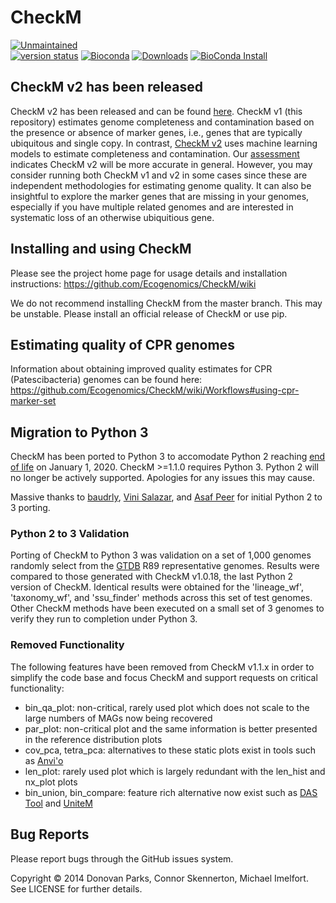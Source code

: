 # CheckM

[![Unmaintained](http://unmaintained.tech/badge.svg)](http://unmaintained.tech/)   
[![version status](https://img.shields.io/pypi/v/checkm-genome.svg)](https://pypi.python.org/pypi/checkm-genome)
[![Bioconda](https://img.shields.io/conda/vn/bioconda/checkm-genome.svg?color=green)](https://anaconda.org/bioconda/checkm-genome)
[![Downloads](https://pepy.tech/badge/checkm-genome/month)](https://pepy.tech/project/checkm-genome)
[![BioConda Install](https://img.shields.io/conda/dn/bioconda/checkm-genome.svg?style=flag&label=BioConda%20install)](https://anaconda.org/bioconda/checkm-genome)

## CheckM v2 has been released

CheckM v2 has been released and can be found [here](https://github.com/chklovski/CheckM2). CheckM v1 (this repository) estimates genome completeness and contamination based on the presence or absence of marker genes, i.e., genes that are typically ubiquitous and single copy. In contrast, [CheckM v2](https://github.com/chklovski/CheckM2) uses machine learning models to estimate completeness and contamination. Our [assessment](https://www.nature.com/articles/s41592-023-01940-w) indicates CheckM v2 will be more accurate in general. However, you may consider running both CheckM v1 and v2 in some cases since these are independent methodologies for estimating genome quality. It can also be insightful to explore the marker genes that are missing in your genomes, especially if you have multiple related genomes and are interested in systematic loss of an otherwise ubiquitious gene. 

## Installing and using CheckM
Please see the project home page for usage details and installation instructions: https://github.com/Ecogenomics/CheckM/wiki

We do not recommend installing CheckM from the master branch. This may be unstable. Please install an official release of CheckM or use pip.

## Estimating quality of CPR genomes

Information about obtaining improved quality estimates for CPR (Patescibacteria) genomes can be found here:
https://github.com/Ecogenomics/CheckM/wiki/Workflows#using-cpr-marker-set

## Migration to Python 3

CheckM has been ported to Python 3 to accomodate Python 2 reaching [end of life](https://pythonclock.org/) on January 1, 2020. CheckM >=1.1.0 requires Python 3. Python 2 will no longer be actively supported. Apologies for any issues this may cause.

Massive thanks to [baudrly](https://github.com/baudrly), [Vini Salazar](https://github.com/vinisalazar), and [Asaf Peer](https://github.com/asafpr) for initial Python 2 to 3 porting.

### Python 2 to 3 Validation

Porting of CheckM to Python 3 was validation on a set of 1,000 genomes randomly select from the [GTDB](https://gtdb.ecogenomic.org/) R89 representative genomes. Results were compared to those generated with CheckM v1.0.18, the last Python 2 version of CheckM. Identical results were obtained for the 'lineage_wf', 'taxonomy_wf', and 'ssu_finder' methods across this set of test genomes. Other CheckM methods have been executed on a small set of 3 genomes to verify they run to completion under Python 3. 

### Removed Functionality

The following features have been removed from CheckM v1.1.x in order to simplify the code base and focus CheckM and support requests on critical functionality:
 * bin_qa_plot: non-critical, rarely used plot which does not scale to the large numbers of MAGs now being recovered
 * par_plot: non-critical plot and the same information is better presented in the reference distribution plots
 * cov_pca, tetra_pca: alternatives to these static plots exist in tools such as [Anvi'o](http://merenlab.org/software/anvio/)
 * len_plot: rarely used plot which is largely redundant with the len_hist and nx_plot plots
  * bin_union, bin_compare: feature rich alternative now exist such as [DAS Tool](https://github.com/cmks/DAS_Tool) and [UniteM](https://github.com/dparks1134/UniteM)

## Bug Reports

Please report bugs through the GitHub issues system. 

Copyright © 2014 Donovan Parks, Connor Skennerton, Michael Imelfort. See LICENSE for further details.

